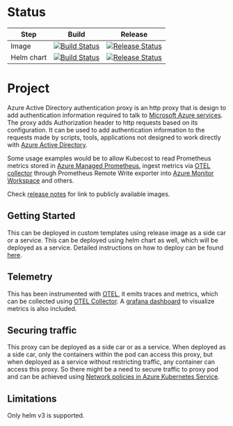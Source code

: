 # Status
| Step | Build | Release |
| -- | -- | -- |
| Image | [![Build Status](https://github-private.visualstudio.com/azure/_apis/build/status/Azure.aad-auth-proxy?branchName=main&jobName=Build%20image)](https://github-private.visualstudio.com/azure/_build/latest?definitionId=449&branchName=main) | [![Release Status](https://github-private.vsrm.visualstudio.com/_apis/public/Release/badge/2d36c31d-2f89-409f-9a3e-32e4e9699840/80/129)](https://github-private.visualstudio.com/azure/_release?_a=releases&view=mine&definitionId=80)
| Helm chart | [![Build Status](https://github-private.visualstudio.com/azure/_apis/build/status/Azure.aad-auth-proxy?branchName=main&jobName=Package%20helm%20chart)](https://github-private.visualstudio.com/azure/_build/latest?definitionId=440&branchName=main) | [![Release Status](https://github-private.vsrm.visualstudio.com/_apis/public/Release/badge/2d36c31d-2f89-409f-9a3e-32e4e9699840/80/129)](https://github-private.visualstudio.com/azure/_release?_a=releases&view=mine&definitionId=80)

# Project
Azure Active Directory authentication proxy is an http proxy that is design to add authentication information required to talk to [Microsoft Azure services](https://azure.microsoft.com). The proxy adds Authorization header to http requests based on its configuration. It can be used to add authentication information to the requests made by scripts, tools, applications not designed to work directly with [Azure Active Directory](https://learn.microsoft.com/azure/active-directory/fundamentals/active-directory-whatis).

Some usage examples would be to allow Kubecost to read Prometheus metrics stored in [Azure Managed Prometheus](https://learn.microsoft.com/azure/azure-monitor/essentials/prometheus-metrics-overview), ingest metrics via [OTEL collector](https://github.com/open-telemetry/opentelemetry-collector) through Prometheus Remote Write exporter into [Azure Monitor Workspace](https://learn.microsoft.com/azure/azure-monitor/essentials/azure-monitor-workspace-overview) and others.

Check [release notes](RELEASENOTES.md) for link to publicly available images.

## Getting Started
This can be deployed in custom templates using release image as a side car or a service. This can be deployed using helm chart as well, which will be deployed as a service. Detailed instructions on how to deploy can be found [here](./docs/getting-started/GETTING_STARTED.md).

## Telemetry
This has been instrumented with [OTEL](https://opentelemetry.io/), it emits traces and metrics, which can be collected using [OTEL Collector](https://github.com/open-telemetry/opentelemetry-collector). A [grafana dashboard](./docs/getting-started/TELEMETRY.md#grafana) to visualize metrics is also included.

## Securing traffic
This proxy can be deployed as a side car or as a service. When deployed as a side car, only the containers within the pod can access this proxy, but when deployed as a service without restricting traffic, any container can access this proxy. So there might be a need to secure traffic to proxy pod and can be achieved using [Network policies in Azure Kubernetes Service](https://learn.microsoft.com/azure/aks/use-network-policies).

## Limitations
Only helm v3 is supported.

